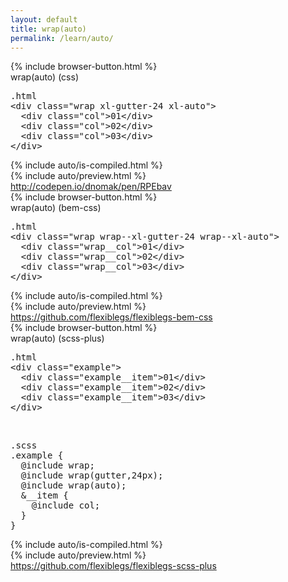 ```yaml
---
layout: default
title: wrap(auto)
permalink: /learn/auto/
---
```


<div id="css">
  <div class="dn-browser">
    <div class="dn-browser-header">
      {% include browser-button.html %}
      <div class="dn-style--title">wrap(<span>auto</span>) (css)</div>
      <a href="/" class="dn-logo"><img src="/img/flexiblegs-logo-white.png" alt=""></a>
    </div>
    <div class="dn-browser-body">
      <div class="dn-browser-body__pre">
        <pre class="is-not-compiled"><div class="dn-tag dn-tag--gray dn-tag--top dn-tag--button"><i class="fa fa-magic fa-lg"></i></div><div class="dn-tag dn-tag--gray dn-tag--bottom">.html</div><!--
          -->&lt;div class="wrap xl-gutter-24 <span>xl-auto</span>"&gt;<br/><!--
          -->  &lt;div class="col"&gt;01&lt;/div&gt;<br/><!--
          -->  &lt;div class="col"&gt;02&lt;/div&gt;<br/><!--
          -->  &lt;div class="col"&gt;03&lt;/div&gt;<br/><!--
          -->&lt;/div&gt;<!--
        --></pre>
        {% include auto/is-compiled.html %}
      </div>
      {% include auto/preview.html %}
      <div class="dn-browser-footer">
        <div class="wrap xl-gutter-24 xl-outside-24 xl-center xl-auto">
          <div class="col">
            <a href="http://codepen.io/dnomak/pen/RPEbav?editors=110" class="dn-button dn-button--link">http://codepen.io/dnomak/pen/RPEbav</a>
          </div>
        </div>
      </div>
    </div>
  </div>
</div>

<div id="bem-css">
  <div class="dn-browser">
    <div class="dn-browser-header">
      {% include browser-button.html %}
      <div class="dn-style--title">wrap(<span>auto</span>) (bem-css)</div>
      <a href="/" class="dn-logo"><img src="/img/flexiblegs-logo-white.png" alt=""></a>
    </div>
    <div class="dn-browser-body">
      <div class="dn-browser-body__pre">
        <pre class="is-not-compiled"><div class="dn-tag dn-tag--gray dn-tag--top dn-tag--button"><i class="fa fa-magic fa-lg"></i></div><div class="dn-tag dn-tag--gray dn-tag--bottom">.html</div><!--
          -->&lt;div class="wrap wrap--xl-gutter-24 <span>wrap--xl-auto</span>"&gt;<br/><!--
          -->  &lt;div class="wrap__col"&gt;01&lt;/div&gt;<br/><!--
          -->  &lt;div class="wrap__col"&gt;02&lt;/div&gt;<br/><!--
          -->  &lt;div class="wrap__col"&gt;03&lt;/div&gt;<br/><!--
          -->&lt;/div&gt;<!--
        --></pre>
        {% include auto/is-compiled.html %}
      </div>
      {% include auto/preview.html %}
      <div class="dn-browser-footer">
        <div class="wrap xl-gutter-24 xl-outside-24 xl-center xl-auto">
          <div class="col">
            <a href="https://github.com/flexiblegs/flexiblegs-bem-css" class="dn-button dn-button--link">https://github.com/flexiblegs/flexiblegs-bem-css</a>
          </div>
        </div>
      </div>
    </div>
  </div>
</div>

<div id="scss-plus">
  <div class="dn-browser">
    <div class="dn-browser-header">
      {% include browser-button.html %}
      <div class="dn-style--title">wrap(<span>auto</span>) (scss-plus)</div>
      <a href="/" class="dn-logo"><img src="/img/flexiblegs-logo-white.png" alt=""></a>
    </div>
    <div class="dn-browser-body">
      <div class="dn-browser-body__pre">
        <div class="wrap xl-top xl-gutter-24 xl-2 lg-1">
          <div class="col">
            <pre><div class="dn-tag dn-tag--gray dn-tag--bottom">.html</div><!--
              -->&lt;div class="example"&gt;<br/><!--
              -->  &lt;div class="example__item"&gt;01&lt;/div&gt;<br/><!--
              -->  &lt;div class="example__item"&gt;02&lt;/div&gt;<br/><!--
              -->  &lt;div class="example__item"&gt;03&lt;/div&gt;<br/><!--
              -->&lt;/div&gt;<!--
            --></pre>
            <br class="xl-hidden lg-not-hidden" />
          </div>
          <div class="col">
            <pre class="is-not-compiled"><div class="dn-tag dn-tag--gray dn-tag--top dn-tag--button"><i class="fa fa-magic fa-lg"></i></div><div class="dn-tag dn-tag--gray dn-tag--bottom">.scss</div><!--
              -->.example {<br/><!--
              -->  @include wrap;<br/><!--
              -->  @include wrap(gutter,24px);<br/><!--
              -->  @include <span>wrap(auto)</span>;<br/><!--
              -->  &__item {<br/><!--
              -->    @include col;<br/><!--
              -->  }<br/><!--
              -->}<!--
            --></pre>
            {% include auto/is-compiled.html %}
          </div>
        </div>
      </div>
      {% include auto/preview.html %}
      <div class="dn-browser-footer">
        <div class="wrap xl-gutter-24 xl-outside-24 xl-center xl-auto">
          <div class="col">
            <a href="https://github.com/flexiblegs/flexiblegs-scss-plus" class="dn-button dn-button--link">https://github.com/flexiblegs/flexiblegs-scss-plus</a>
          </div>
        </div>
      </div>
    </div>
  </div>
</div>
